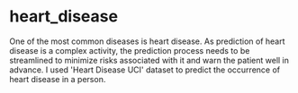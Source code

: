 # heart_disease
One of the most common diseases is heart disease. As prediction of heart disease is a complex activity, the prediction process needs to be streamlined to minimize risks associated with it and warn the patient well in advance. I used 'Heart Disease UCI' dataset to predict the occurrence of heart disease in a person.
